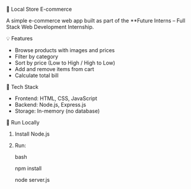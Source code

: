 

 🛒 Local Store E-commerce

A simple e-commerce web app built as part of the **Future Interns – Full Stack Web Development Internship.

 💡 Features

* Browse products with images and prices
* Filter by category
* Sort by price (Low to High / High to Low)
* Add and remove items from cart
* Calculate total bill

🔧 Tech Stack

* Frontend: HTML, CSS, JavaScript
* Backend: Node.js, Express.js
* Storage: In-memory (no database)

 🚀 Run Locally

1. Install Node.js

2. Run:

   bash
   
   npm install
   
   node server.js

